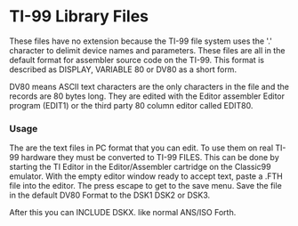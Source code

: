 # TI-99 Library Files

These files have no extension because the TI-99 file system uses the '.' character to delimit device names and parameters. These files are all in the default format for assembler source code on the TI-99. This format is described as DISPLAY, VARIABLE 80 or DV80 as a short form.

DV80 means ASCII text characters are the only characters in the file and the records are 80 bytes long. They are edited with the Editor assembler Editor program (EDIT1) or the third party 80 column editor called EDIT80.

### Usage
The are the text files in PC format that you can edit. To use them on real TI-99
hardware they must be converted to TI-99 FILES. This can be done by starting
the TI Editor in the Editor/Assembler cartridge on the Classic99 emulator.
With the empty editor window ready to accept text, paste a .FTH file into the
editor.  The press escape to get to the save menu. Save the file in the default
DV80 Format to the DSK1 DSK2 or DSK3.  

After this you can INCLUDE DSKX.<MYFILE> like normal ANS/ISO Forth.
